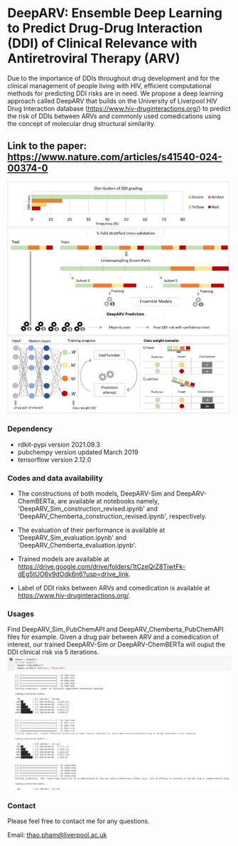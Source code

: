 # DeepARV: Ensemble Deep Learning to Predict Drug-Drug Interaction (DDI) of Clinical Relevance with Antiretroviral Therapy (ARV)

Due to the importance of DDIs throughout drug development and for the clinical management of people living with HIV, efficient computational methods for predicting DDI risks are in need. We propose a deep learning approach called DeepARV that builds on the University of Liverpool HIV Drug Interaction database (https://www.hiv-druginteractions.org/) to predict the risk of DDIs between ARVs and commonly used comedications using the concept of molecular drug structural similarity.

## Link to the paper: https://www.nature.com/articles/s41540-024-00374-0

![DeepARV overview](overview_method.png)

### Dependency
- rdkit-pypi version 2021.09.3
- pubchempy version updated March 2019
- tensorflow version 2.12.0

### Codes and data availability
- The constructions of both models, DeepARV-Sim and DeepARV-ChemBERTa, are available at notebooks namely, 'DeepARV_Sim_construction_revised.ipynb' and 'DeepARV_Chemberta_construction_revised.ipynb', respectively.

- The evaluation of their performance is available at 'DeepARV_Sim_evaluation.ipynb' and 'DeepARV_Chemberta_evaluation.ipynb'.

- Trained models are available at https://drive.google.com/drive/folders/1tCzeQrZ8TiwtFk-dEg5tUO6v9dOdk6n6?usp=drive_link.

- Label of DDI risks between ARVs and comedication is available at https://www.hiv-druginteractions.org/.

### Usages
Find DeepARV_Sim_PubChemAPI and DeepARV_Chemberta_PubChemAPI files for example. Given a drug pair between ARV and a comedication of interest, our trained DeepARV-Sim or DeepARV-ChemBERTa will ouput the DDI clinical risk via 5 iterations. 
![Example](example_output.png)

### Contact
Please feel free to contact me for any questions.

Email: thao.pham@liverpool.ac.uk
